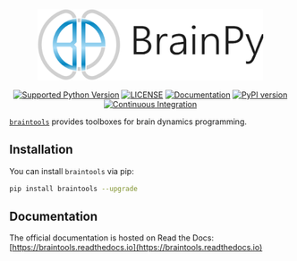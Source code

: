 <p align="center">
  	<img alt="Header image of BrainPy - brain dynamics programming in Python." src="https://github.com/brainpy/BrainPy/blob/master/images/logo.png" width=80%>
</p> 



<p align="center">
	<a href="https://pypi.org/project/braintools/"><img alt="Supported Python Version" src="https://img.shields.io/pypi/pyversions/braintools"></a>
	<a href="https://github.com/brainpy/braintools/blob/main/LICENSE"><img alt="LICENSE" src="https://img.shields.io/badge/License-Apache%202.0-blue.svg"></a>
  	<a href="https://brainpy.readthedocs.io/en/latest/?badge=latest"><img alt="Documentation" src="https://readthedocs.org/projects/brainpy/badge/?version=latest"></a>
  	<a href="https://badge.fury.io/py/braintools"><img alt="PyPI version" src="https://badge.fury.io/py/braintools.svg"></a>
    <a href="https://github.com/brainpy/braintools/actions/workflows/CI.yml"><img alt="Continuous Integration" src="https://github.com/brainpy/braintools/actions/workflows/CI.yml/badge.svg"></a>
</p>


[``braintools``](https://github.com/brainpy/braintools) provides toolboxes for brain dynamics programming. 


## Installation

You can install ``braintools`` via pip:

```bash
pip install braintools --upgrade
```

## Documentation

The official documentation is hosted on Read the Docs: [https://braintools.readthedocs.io](https://braintools.readthedocs.io)

